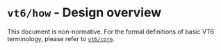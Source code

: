 # `vt6/how` - Design overview

This document is non-normative.
For the formal definitions of basic VT6 terminology, please refer to [`vt6/core`](../core/).
